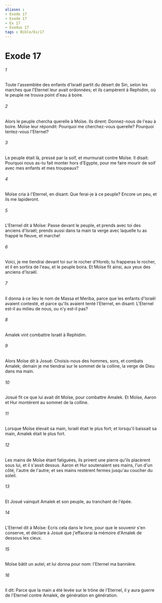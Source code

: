 ```yaml
---
aliases : 
- Exode 17
- Exode 17
- Ex 17
- Exodus 17
tags : Bible/Ex/17
---
```


# Exode 17

###### 1
Toute l'assemblée des enfants d'Israël partit du désert de Sin, selon les marches que l'Eternel leur avait ordonnées; et ils campèrent à Rephidim, où le peuple ne trouva point d'eau à boire.
###### 2
Alors le peuple chercha querelle à Moïse. Ils dirent: Donnez-nous de l'eau à boire. Moïse leur répondit: Pourquoi me cherchez-vous querelle? Pourquoi tentez-vous l'Eternel?
###### 3
Le peuple était là, pressé par la soif, et murmurait contre Moïse. Il disait: Pourquoi nous as-tu fait monter hors d'Egypte, pour me faire mourir de soif avec mes enfants et mes troupeaux?
###### 4
Moïse cria à l'Eternel, en disant: Que ferai-je à ce peuple? Encore un peu, et ils me lapideront.
###### 5
L'Eternel dit à Moïse: Passe devant le peuple, et prends avec toi des anciens d'Israël; prends aussi dans ta main ta verge avec laquelle tu as frappé le fleuve, et marche!
###### 6
Voici, je me tiendrai devant toi sur le rocher d'Horeb; tu frapperas le rocher, et il en sortira de l'eau, et le peuple boira. Et Moïse fit ainsi, aux yeux des anciens d'Israël.
###### 7
Il donna à ce lieu le nom de Massa et Meriba, parce que les enfants d'Israël avaient contesté, et parce qu'ils avaient tenté l'Eternel, en disant: L'Eternel est-il au milieu de nous, ou n'y est-il pas?
###### 8
Amalek vint combattre Israël à Rephidim.
###### 9
Alors Moïse dit à Josué: Choisis-nous des hommes, sors, et combats Amalek; demain je me tiendrai sur le sommet de la colline, la verge de Dieu dans ma main.
###### 10
Josué fit ce que lui avait dit Moïse, pour combattre Amalek. Et Moïse, Aaron et Hur montèrent au sommet de la colline.
###### 11
Lorsque Moïse élevait sa main, Israël était le plus fort; et lorsqu'il baissait sa main, Amalek était le plus fort.
###### 12
Les mains de Moïse étant fatiguées, ils prirent une pierre qu'ils placèrent sous lui, et il s'assit dessus. Aaron et Hur soutenaient ses mains, l'un d'un côté, l'autre de l'autre; et ses mains restèrent fermes jusqu'au coucher du soleil.
###### 13
Et Josué vainquit Amalek et son peuple, au tranchant de l'épée.
###### 14
L'Eternel dit à Moïse: Ecris cela dans le livre, pour que le souvenir s'en conserve, et déclare à Josué que j'effacerai la mémoire d'Amalek de dessous les cieux.
###### 15
Moïse bâtit un autel, et lui donna pour nom: l'Eternel ma bannière.
###### 16
Il dit: Parce que la main a été levée sur le trône de l'Eternel, il y aura guerre de l'Eternel contre Amalek, de génération en génération.

